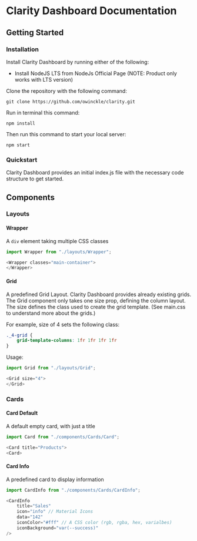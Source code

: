 # Clarity Dashboard Documentation

## Getting Started

### Installation
Install Clarity Dashboard by running either of the following:

- Install NodeJS LTS from NodeJs Official Page (NOTE: Product only works with LTS version)

Clone the repository with the following command:

``git clone https://github.com/owinckle/clarity.git``

Run in terminal this command:

``npm install``

Then run this command to start your local server:

``npm start``

### Quickstart

Clarity Dashboard provides an initial index.js file with the necessary code structure to get started.

## Components
### Layouts
#### Wrapper
A ``div`` element taking multiple CSS classes
```js
import Wrapper from "./layouts/Wrapper";

<Wrapper classes="main-container">
</Wrapper>
```

#### Grid
A predefined Grid Layout. Clarity Dashboard provides already existing grids. The Grid component only takes one size prop, defining the column layout. The size defines the class used to create the grid template. (See main.css to understand more about the grids.)

For example, size of 4 sets the following class:
```css
._4-grid {
    grid-template-columns: 1fr 1fr 1fr 1fr
}
``` 
Usage:
```js
import Grid from "./layouts/Grid";

<Grid size="4">
</Grid>
```
### Cards
#### Card Default
A default empty card, with just a title
```js
import Card from "./components/Cards/Card";

<Card title="Products">
<Card>
```

#### Card Info
A predefined card to display information
```js
import CardInfo from "./components/Cards/CardInfo";

<CardInfo
    title="Sales"
    icon="info" // Material Icons
    data="142"
    iconColor="#fff" // A CSS color (rgb, rgba, hex, varialbes)
    iconBackground="var(--success)"
/>
```

